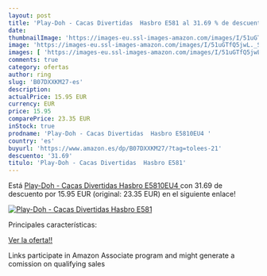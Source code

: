 ```yaml
---
layout: post
title: 'Play-Doh - Cacas Divertidas  Hasbro E581 al 31.69 % de descuento'
date: 
thumbnailImage: 'https://images-eu.ssl-images-amazon.com/images/I/51uGTfQ5jwL._SL200_.jpg'
image: 'https://images-eu.ssl-images-amazon.com/images/I/51uGTfQ5jwL._SL200_.jpg'
images: [ 'https://images-eu.ssl-images-amazon.com/images/I/51uGTfQ5jwL._SL200_.jpg' ]
comments: true
category: ofertas
author: ring
slug: 'B07DXXKM27-es'
description:
actualPrice: 15.95 EUR
currency: EUR
price: 15.95
comparePrice: 23.35 EUR
inStock: true
prodname: 'Play-Doh - Cacas Divertidas  Hasbro E5810EU4 '
country: 'es'
buyurl: 'https://www.amazon.es/dp/B07DXXKM27/?tag=tolees-21'
descuento: '31.69'
titulo: 'Play-Doh - Cacas Divertidas  Hasbro E581'
---
```


Está [Play-Doh - Cacas Divertidas  Hasbro E5810EU4 ](https://www.amazon.es/dp/B07DXXKM27/?tag=tolees-21) con 31.69 de descuento por 15.95 EUR (original: 23.35 EUR) en el siguiente enlace!

[![Play-Doh - Cacas Divertidas  Hasbro E581](https://images-eu.ssl-images-amazon.com/images/I/51uGTfQ5jwL._SL200_.jpg)](https://www.amazon.es/dp/B07DXXKM27/?tag=tolees-21)

Principales características:


[Ver la oferta!!](https://www.amazon.es/dp/B07DXXKM27/?tag=tolees-21)

Links participate in Amazon Associate program and might generate a comission on qualifying sales


